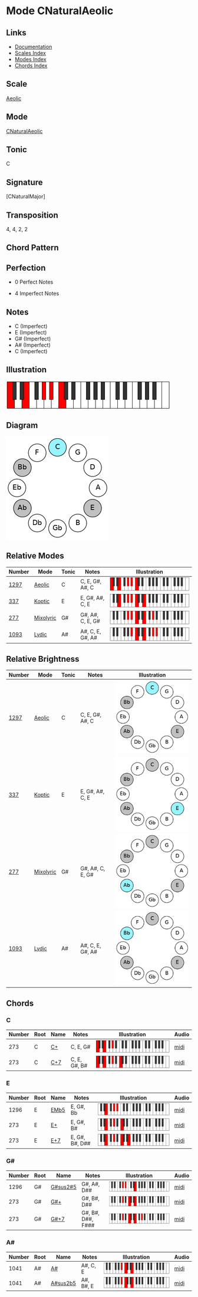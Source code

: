 # Mode CNaturalAeolic

## Links

- [Documentation](README.md)
- [Scales Index](Scales.md)
- [Modes Index](Modes.md)
- [Chords Index](Chords.md)

## Scale

[Aeolic](ScaleAeolic.md)

## Mode

[CNaturalAeolic](ModeCNaturalAeolic.md)

## Tonic

C

## Signature

[CNaturalMajor]

## Transposition

4, 4, 2, 2

## Chord Pattern



## Perfection

 - 0 Perfect Notes

 - 4 Imperfect Notes

## Notes

- C (Imperfect)
- E (Imperfect)
- G# (Imperfect)
- A# (Imperfect)
- C (Imperfect)

## Illustration

![CNaturalAeolic](ModeCNaturalAeolic.png)

## Diagram

![CNaturalAeolic](CircleModeCNaturalAeolic.png)

## Relative Modes

| Number | Mode | Tonic | Notes | Illustration |
|--------|------|-------|-------|--------------|
| [1297](https://ianring.com/musictheory/scales/1297) | [Aeolic](ModeAeolic.md) | C | C, E, G#, A#, C | ![CNaturalAeolic](ModeCNaturalAeolic.png) |
| [337](https://ianring.com/musictheory/scales/337) | [Koptic](ModeKoptic.md) | E | E, G#, A#, C, E | ![ENaturalKoptic](ModeENaturalKoptic.png) |
| [277](https://ianring.com/musictheory/scales/277) | [Mixolyric](ModeMixolyric.md) | G# | G#, A#, C, E, G# | ![GSharpMixolyric](ModeGSharpMixolyric.png) |
| [1093](https://ianring.com/musictheory/scales/1093) | [Lydic](ModeLydic.md) | A# | A#, C, E, G#, A# | ![ASharpLydic](ModeASharpLydic.png) |
## Relative Brightness

| Number | Mode | Tonic | Notes | Illustration |
|--------|------|-------|-------|--------------|
| [1297](https://ianring.com/musictheory/scales/1297) | [Aeolic](ModeAeolic.md) | C | C, E, G#, A#, C | ![CNaturalAeolic](CircleModeCNaturalAeolic.png) |
| [337](https://ianring.com/musictheory/scales/337) | [Koptic](ModeKoptic.md) | E | E, G#, A#, C, E | ![ENaturalKoptic](CircleModeENaturalKoptic.png) |
| [277](https://ianring.com/musictheory/scales/277) | [Mixolyric](ModeMixolyric.md) | G# | G#, A#, C, E, G# | ![GSharpMixolyric](CircleModeGSharpMixolyric.png) |
| [1093](https://ianring.com/musictheory/scales/1093) | [Lydic](ModeLydic.md) | A# | A#, C, E, G#, A# | ![ASharpLydic](CircleModeASharpLydic.png) |

## Chords

### C

| Number | Root | Name | Notes | Illustration | Audio |
|--------|------|------|-------|--------------|-------|
| 273 | C | [C+](ChordCNaturalAugmented.md) | C, E, G# | ![C+](ChordCNaturalAugmentedRootPosition.png) | [midi](ChordCNaturalAugmentedRootPosition.mid) |
| 273 | C | [C+7](ChordCNaturalAugmentedAugmentedSeventh.md) | C, E, G#, B# | ![C+7](ChordCNaturalAugmentedAugmentedSeventhRootPosition.png) | [midi](ChordCNaturalAugmentedAugmentedSeventhRootPosition.mid) |

### E

| Number | Root | Name | Notes | Illustration | Audio |
|--------|------|------|-------|--------------|-------|
| 1296 | E | [EMb5](ChordENaturalMajorFlatFifth.md) | E, G#, Bb | ![EMb5](ChordENaturalMajorFlatFifthRootPosition.png) | [midi](ChordENaturalMajorFlatFifthRootPosition.mid) |
| 273 | E | [E+](ChordENaturalAugmented.md) | E, G#, B# | ![E+](ChordENaturalAugmentedRootPosition.png) | [midi](ChordENaturalAugmentedRootPosition.mid) |
| 273 | E | [E+7](ChordENaturalAugmentedAugmentedSeventh.md) | E, G#, B#, D## | ![E+7](ChordENaturalAugmentedAugmentedSeventhRootPosition.png) | [midi](ChordENaturalAugmentedAugmentedSeventhRootPosition.mid) |

### G#

| Number | Root | Name | Notes | Illustration | Audio |
|--------|------|------|-------|--------------|-------|
| 1296 | G# | [G#sus2#5](ChordGSharpSuspendedSecondSharpFifth.md) | G#, A#, D## | ![G#sus2#5](ChordGSharpSuspendedSecondSharpFifthRootPosition.png) | [midi](ChordGSharpSuspendedSecondSharpFifthRootPosition.mid) |
| 273 | G# | [G#+](ChordGSharpAugmented.md) | G#, B#, D## | ![G#+](ChordGSharpAugmentedRootPosition.png) | [midi](ChordGSharpAugmentedRootPosition.mid) |
| 273 | G# | [G#+7](ChordGSharpAugmentedAugmentedSeventh.md) | G#, B#, D##, F### | ![G#+7](ChordGSharpAugmentedAugmentedSeventhRootPosition.png) | [midi](ChordGSharpAugmentedAugmentedSeventhRootPosition.mid) |

### A#

| Number | Root | Name | Notes | Illustration | Audio |
|--------|------|------|-------|--------------|-------|
| 1041 | A# | [A#](ChordASharpDiminishedFlatThird.md) | A#, C, E | ![A#](ChordASharpDiminishedFlatThirdRootPosition.png) | [midi](ChordASharpDiminishedFlatThirdRootPosition.mid) |
| 1041 | A# | [A#sus2b5](ChordASharpSuspendedSecondFlatFifth.md) | A#, B#, E | ![A#sus2b5](ChordASharpSuspendedSecondFlatFifthRootPosition.png) | [midi](ChordASharpSuspendedSecondFlatFifthRootPosition.mid) |

